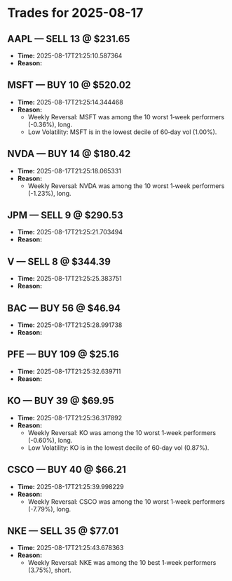 # Trades for 2025-08-17

## AAPL — SELL 13 @ $231.65
- **Time:** 2025-08-17T21:25:10.587364
- **Reason:**

## MSFT — BUY 10 @ $520.02
- **Time:** 2025-08-17T21:25:14.344468
- **Reason:**
  - Weekly Reversal: MSFT was among the 10 worst 1‑week performers (-0.36%), long.
  - Low Volatility: MSFT is in the lowest decile of 60‑day vol (1.00%).

## NVDA — BUY 14 @ $180.42
- **Time:** 2025-08-17T21:25:18.065331
- **Reason:**
  - Weekly Reversal: NVDA was among the 10 worst 1‑week performers (-1.23%), long.

## JPM — SELL 9 @ $290.53
- **Time:** 2025-08-17T21:25:21.703494
- **Reason:**

## V — SELL 8 @ $344.39
- **Time:** 2025-08-17T21:25:25.383751
- **Reason:**

## BAC — BUY 56 @ $46.94
- **Time:** 2025-08-17T21:25:28.991738
- **Reason:**

## PFE — BUY 109 @ $25.16
- **Time:** 2025-08-17T21:25:32.639711
- **Reason:**

## KO — BUY 39 @ $69.95
- **Time:** 2025-08-17T21:25:36.317892
- **Reason:**
  - Weekly Reversal: KO was among the 10 worst 1‑week performers (-0.60%), long.
  - Low Volatility: KO is in the lowest decile of 60‑day vol (0.87%).

## CSCO — BUY 40 @ $66.21
- **Time:** 2025-08-17T21:25:39.998229
- **Reason:**
  - Weekly Reversal: CSCO was among the 10 worst 1‑week performers (-7.79%), long.

## NKE — SELL 35 @ $77.01
- **Time:** 2025-08-17T21:25:43.678363
- **Reason:**
  - Weekly Reversal: NKE was among the 10 best 1‑week performers (3.75%), short.

